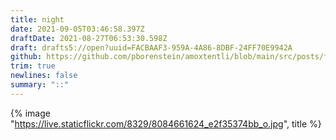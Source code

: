 ```yaml
---
title: night
date: 2021-09-05T03:46:58.397Z
draftDate: 2021-08-27T06:53:30.598Z
draft: drafts5://open?uuid=FACBAAF3-959A-4A86-8DBF-24FF70E9942A
github: https://github.com/pborenstein/amoxtentli/blob/main/src/posts/facbaaf3-959a-4a86-8dbf-24ff70e9942a.md
trim: true
newlines: false
summary: "::"
---
```



{% image "https://live.staticflickr.com/8329/8084661624_e2f35374bb_o.jpg", title %}
